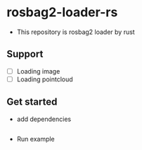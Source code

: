 # rosbag2-loader-rs

- This repository is rosbag2 loader by rust

## Support

- [ ] Loading image
- [ ] Loading pointcloud

## Get started

- add dependencies

```

```

- Run example

```

```

